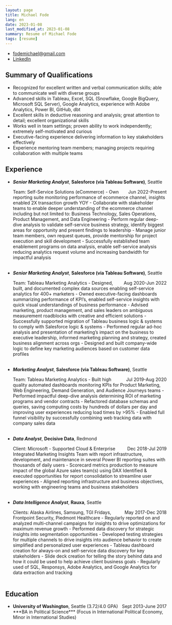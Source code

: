 ```yaml
---
layout: page
title: Michael Fode
lang: en
date: 2023-01-08
last_modified_at: 2023-01-08
summary: Resume of Michael Fode
tags: [resume]
---
```


- fodemichael@gmail.com
- [LinkedIn](https://www.linkedin.com/in/michael-fode-15098891/)

## Summary of Qualifications

- Recognized for excellent written and verbal communication skills; able to communicate well with diverse groups
- Advanced skills in Tableau, Excel, SQL (Snowflake, Google BigQuery, Microsoft SQL Server), Google Analytics, experience with Adobe Analytics, Power BI, GitHub, dbt
- Excellent skills in deductive reasoning and analysis; great attention to detail; excellent organizational skills
- Works well in team settings; proven ability to work independently; extremely self-motivated and curious
- Executive-facing experience delivering information to key stakeholders effectively
- Experience mentoring team members; managing projects requiring collaboration with multiple teams

## Experience

- ***Senior Marketing Analyst***, **Salesforce (via Tableau Software)**, Seattle
  <div style="float:right">Jun 2022-Present</div>
  Team: Self-Service Solutions (eCommerce)
  - Own reporting suite monitoring performance of ecommerce channel, insights enabled 2X transaction growth YOY
  - Collaborate with stakeholder teams to enable deeper understanding of the ecommerce channel including but not limited to: Business Technology, Sales Operations, Product Management, and Data Engineering
  - Perform regular deep-dive analysis to validate self-service business strategy, identify biggest areas for opportunity and present findings to leadership
  - Manage junior team members, own request queues, provide mentorship for project execution and skill development
  - Successfully established team enablement programs on data analysis, enable self-service analysis reducing analytics request volume and increasing bandwidth for impactful analysis<br/><br/>
- ***Senior Marketing Analyst***, **Salesforce (via Tableau Software)**, Seattle
  <div style="float:right">Aug 2020-Jun 2022</div>
  Team: Tableau Marketing Analytics
  - Designed, built, and documented complex data sources enabling self-service analytics for 400+ marketers
  - Owned executive-facing dashboards summarizing performance of KPI’s, enabled self-service insights with quick visual understandings of business performance
  - Advised marketing, product management, and sales leaders on ambiguous measurement roadblocks with creative and efficient solutions
  - Successfully supported migration of Tableau business logic & systems to comply with Salesforce logic & systems
  - Performed regular ad-hoc analysis and presentation of marketing’s impact on the business to executive leadership, informed marketing planning and strategy, created business alignment across orgs
  - Designed and built company-wide logic to define key marketing audiences based on customer data profiles<br/><br/>

- ***Marketing Analyst***, **Salesforce (via Tableau Software)**, Seattle
  <div style="float:right">Jul 2019-Aug 2020</div>
  Team: Tableau Marketing Analytics
  - Built high quality automated dashboards monitoring KPIs for Product Marketing, Web Engineering, Demand Generation, and Audience Journeys teams
  - Performed impactful deep-dive analysis determining ROI of marketing programs and vendor contracts
  - Refactored database schemas and queries, saving computing costs by hundreds of dollars per day and improving user experiences reducing load times by >95%
  - Enabled full funnel visibility by successfully combining web tracking data with company sales data<br/><br/>

- ***Data Analyst***, **Decisive Data**, Redmond
  <div style="float:right">Dec 2018-Jul 2019</div>
  Client: Microsoft
  - Supported Cloud & Enterprise Integrated Marketing Insights Team with report infrastructure, development, and maintenance in several Power BI reporting suites with thousands of daily users
  - Scorecard metrics production to measure impact of the global Azure sales team(s) using DAX
  Identified & executed opportunities for report consolidation to streamline user experiences
  - Aligned reporting infrastructure and business objectives, working with engineering teams and business stakeholders<br/><br/>

- ***Data Intelligence Analyst***, **Rauxa**, Seattle
  <div style="float:right">May 2017-Dec 2018</div>
  Clients: Alaska Airlines, Samsung, TGI Fridays, Frontpoint Security, Piedmont Healthcare
  - Regularly reported on and analyzed multi-channel campaigns for insights to drive optimizations for maximum revenue growth
  - Performed data discovery for strategic insights into segmentation opportunities
  - Developed testing strategies for multiple channels to drive insights into audience behavior to create simplified and personalized user experiences
  - Tableau dashboard creation for always-on and self-service data discovery for key stakeholders
  - Slide deck creation for telling the story behind data and how it could be used to help achieve client business goals
  - Regularly used of SQL, Responsys, Adobe Analytics, and Google Analytics for data extraction and tracking<br/><br/>

## Education

- **University of Washington**, Seattle (3.72/4.0 GPA)
  <div style="float:right">Sept 2013-June 2017</div>
  ***BA in Political Science*** (Focus in International Political Economy, Minor in International Studies)<br/><br/>
